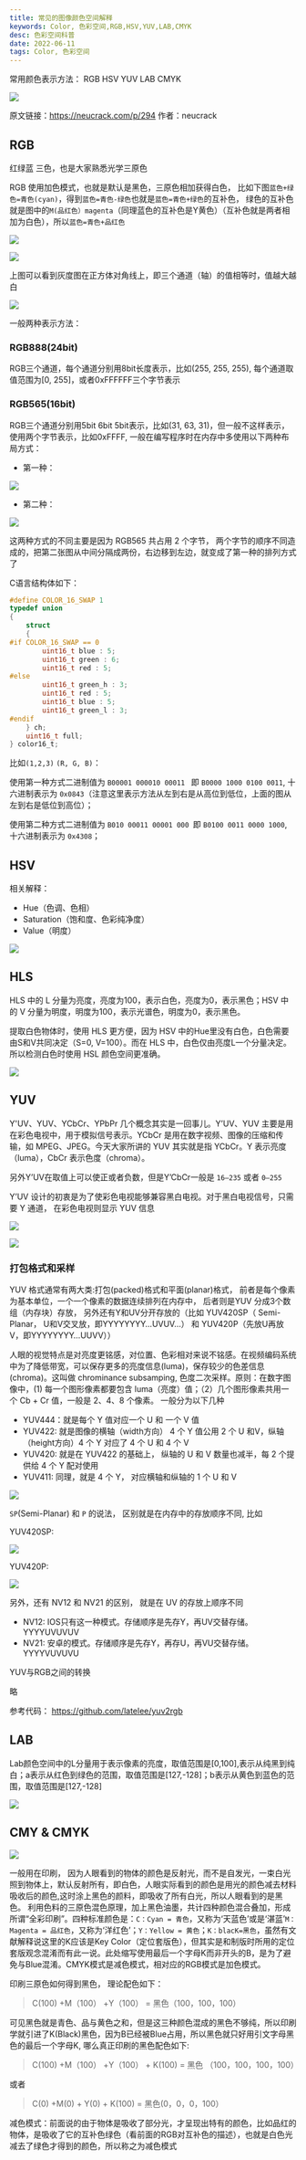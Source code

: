 ```yaml
---
title: 常见的图像颜色空间解释
keywords: Color, 色彩空间,RGB,HSV,YUV,LAB,CMYK
desc: 色彩空间科普
date: 2022-06-11
tags: Color, 色彩空间
---
```


常用颜色表示方法： RGB HSV YUV LAB CMYK

![](./assets/cover.png)

<!-- more -->

原文链接：https://neucrack.com/p/294 作者：neucrack

## RGB

红绿蓝 三色，也是大家熟悉光学三原色

RGB 使用加色模式，也就是默认是黑色，三原色相加获得白色， 比如下图`蓝色+绿色=青色(cyan)`，得到`蓝色=青色-绿色`也就是`蓝色=青色+绿色`的互补色， 绿色的互补色就是图中的`M(品红色）magenta`（同理蓝色的互补色是Y黄色）（互补色就是两者相加为白色），所以`蓝色=青色+品红色`

![](./assets/color_add.png)

![](./assets/coordinate_box.png)

上图可以看到灰度图在正方体对角线上，即三个通道（轴）的值相等时，值越大越白

![](./assets/color.png)

一般两种表示方法：

### RGB888(24bit)

RGB三个通道，每个通道分别用8bit长度表示，比如(255, 255, 255), 每个通道取值范围为[0, 255]，或者0xFFFFFF三个字节表示

### RGB565(16bit)

RGB三个通道分别用5bit 6bit 5bit表示，比如(31, 63, 31)，但一般不这样表示，使用两个字节表示，比如0xFFFF, 一般在编写程序时在内存中多使用以下两种布局方式：

- 第一种：

![](./assets/bgr_color.png)

- 第二种：

![](./assets/grgb_color.png)

这两种方式的不同主要是因为 RGB565 共占用 2 个字节， 两个字节的顺序不同造成的，把第二张图从中间分隔成两份，右边移到左边，就变成了第一种的排列方式了

C语言结构体如下：
```c
#define COLOR_16_SWAP 1
typedef union
{
    struct
    {
#if COLOR_16_SWAP == 0
        uint16_t blue : 5;
        uint16_t green : 6;
        uint16_t red : 5;
#else
        uint16_t green_h : 3;
        uint16_t red : 5;
        uint16_t blue : 5;
        uint16_t green_l : 3;
#endif
    } ch;
    uint16_t full;
} color16_t;
```

比如`(1,2,3)` `(R, G, B)`：

使用第一种方式二进制值为 `B00001 000010 00011 ` 即 `B0000 1000 0100 0011`, 十六进制表示为 `0x0843`（注意这里表示方法从左到右是从高位到低位，上面的图从左到右是低位到高位）；

使用第二种方式二进制值为 `B010 00011 00001 000 `即 `B0100 0011 0000 1000`, 十六进制表示为 `0x4308`；

## HSV

相关解释：
- Hue（色调、色相）
- Saturation（饱和度、色彩纯净度）
- Value（明度）

![](./assets/hsv.png)

## HLS

HLS 中的 L 分量为亮度，亮度为100，表示白色，亮度为0，表示黑色；HSV 中的 V 分量为明度，明度为100，表示光谱色，明度为0，表示黑色。

提取白色物体时，使用 HLS 更方便，因为 HSV 中的Hue里没有白色，白色需要由S和V共同决定（S=0, V=100）。而在 HLS 中，白色仅由亮度L一个分量决定。所以检测白色时使用 HSL 颜色空间更准确。

![](./assets/hls.png)

## YUV

Y'UV、YUV、YCbCr、YPbPr 几个概念其实是一回事儿。Y’UV、YUV 主要是用在彩色电视中，用于模拟信号表示。YCbCr 是用在数字视频、图像的压缩和传输，如 MPEG、JPEG。今天大家所讲的 YUV 其实就是指 YCbCr。Y 表示亮度（luma），CbCr 表示色度（chroma）。

另外Y’UV在取值上可以使正或者负数，但是Y’CbCr一般是 `16–235` 或者 `0–255`

Y’UV 设计的初衷是为了使彩色电视能够兼容黑白电视。对于黑白电视信号，只需要 Y 通道， 在彩色电视则显示 YUV 信息

![](./assets/yuv.png)

![](./assets/../y'uv.png)

### 打包格式和采样

YUV 格式通常有两大类:打包(packed)格式和平面(planar)格式， 前者是每个像素为基本单位，一个一个像素的数据连续排列在内存中， 后者则是YUV 分成3个数组（内存块）存放， 另外还有Y和UV分开存放的（比如 YUV420SP（ Semi-Planar， U和V交叉放，即YYYYYYYY…UVUV…） 和 YUV420P（先放U再放V，即YYYYYYYY…UUVV））

人眼的视觉特点是对亮度更铭感，对位置、色彩相对来说不铭感。在视频编码系统中为了降低带宽，可以保存更多的亮度信息(luma)，保存较少的色差信息(chroma)。这叫做 chrominance subsamping, 色度二次采样。原则：在数字图像中，(1) 每一个图形像素都要包含 luma（亮度）值；（2）几个图形像素共用一个 Cb + Cr 值，一般是 2、4、8 个像素。 一般分为以下几种

- YUV444：就是每个 Y 值对应一个 U 和 一个 V 值
- YUV422: 就是图像的横轴（width方向） 4 个 Y 值公用 2 个 U 和V，纵轴（height方向）4 个 Y 对应了 4 个 U 和 4 个 V
- YUV420: 就是在 YUV422 的基础上， 纵轴的 U 和 V 数量也减半，每 2 个提供给 4 个 Y 配对使用
- YUV411: 同理，就是 4 个 Y， 对应横轴和纵轴的 1 个 U 和 V

![](./assets/yuv_pack.png)

`SP`(Semi-Planar) 和 `P` 的说法， 区别就是在内存中的存放顺序不同, 比如

YUV420SP:

![](assets/yuv420sp.jpg)

YUV420P:

![](assets/yuv420p.jpg)

另外，还有 NV12 和 NV21 的区别， 就是在 UV 的存放上顺序不同

- NV12: IOS只有这一种模式。存储顺序是先存Y，再UV交替存储。YYYYUVUVUV
- NV21: 安卓的模式。存储顺序是先存Y，再存U，再VU交替存储。YYYYVUVUVU

YUV与RGB之间的转换

略

参考代码： https://github.com/latelee/yuv2rgb

## LAB

Lab颜色空间中的L分量用于表示像素的亮度，取值范围是[0,100],表示从纯黑到纯白；a表示从红色到绿色的范围，取值范围是[127,-128]；b表示从黄色到蓝色的范围，取值范围是[127,-128]

![](./assets/LAB.png)

## CMY & CMYK

![](./assets/cmyk_1.jpg)

一般用在印刷， 因为人眼看到的物体的颜色是反射光，而不是自发光，一束白光照到物体上，默认反射所有，即白色，人眼实际看到的颜色是用光的颜色减去材料吸收后的颜色,这时涂上黑色的颜料，即吸收了所有白光，所以人眼看到的是黑色。
利用色料的三原色混色原理，加上黑色油墨，共计四种颜色混合叠加，形成所谓“全彩印刷”。四种标准颜色是：`C：Cyan = 青色`，又称为‘天蓝色’或是‘湛蓝’`M：Magenta = 品红色`，又称为‘洋红色’；`Y：Yellow = 黄色`；`K：blacK=黑色`，虽然有文献解释说这里的K应该是Key Color（定位套版色），但其实是和制版时所用的定位套版观念混淆而有此一说。此处缩写使用最后一个字母K而非开头的B，是为了避免与Blue混淆。CMYK模式是减色模式，相对应的RGB模式是加色模式。

印刷三原色如何得到黑色， 理论配色如下：

> C(100)  +M（100） +Y（100） = 黑色（100，100，100）

可见黑色就是青色、品与黄色之和，但是这三种颜色混成的黑色不够纯，所以印刷学就引进了K(Black)黑色，因为B已经被Blue占用，所以黑色就只好用引文字母黑色的最后一个字母K, 哪么真正印刷的黑色配色如下:

> C(100)  +M（100） +Y（100） + K(100) = 黑色 （100，100，100，100）

或者

> C(0)  +M(0) + Y(0) + K(100) = 黑色(0，0，0，100）

减色模式：前面说的由于物体是吸收了部分光，才呈现出特有的颜色，比如品红的物体，是吸收了它的互补色绿色（看前面的RGB对互补色的描述），也就是白色光减去了绿色才得到的颜色，所以称之为减色模式